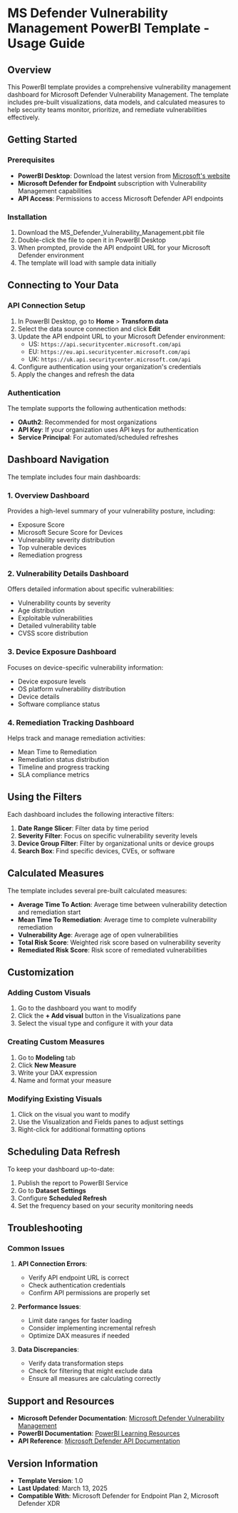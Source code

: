 # MS Defender Vulnerability Management PowerBI Template - Usage Guide

## Overview

This PowerBI template provides a comprehensive vulnerability management dashboard for Microsoft Defender Vulnerability Management. The template includes pre-built visualizations, data models, and calculated measures to help security teams monitor, prioritize, and remediate vulnerabilities effectively.

## Getting Started

### Prerequisites

- **PowerBI Desktop**: Download the latest version from [Microsoft's website](https://powerbi.microsoft.com/desktop/)
- **Microsoft Defender for Endpoint** subscription with Vulnerability Management capabilities
- **API Access**: Permissions to access Microsoft Defender API endpoints

### Installation

1. Download the MS_Defender_Vulnerability_Management.pbit file
2. Double-click the file to open it in PowerBI Desktop
3. When prompted, provide the API endpoint URL for your Microsoft Defender environment
4. The template will load with sample data initially

## Connecting to Your Data

### API Connection Setup

1. In PowerBI Desktop, go to **Home** > **Transform data**
2. Select the data source connection and click **Edit**
3. Update the API endpoint URL to your Microsoft Defender environment:
   - US: `https://api.securitycenter.microsoft.com/api`
   - EU: `https://eu.api.securitycenter.microsoft.com/api`
   - UK: `https://uk.api.securitycenter.microsoft.com/api`
4. Configure authentication using your organization's credentials
5. Apply the changes and refresh the data

### Authentication

The template supports the following authentication methods:

- **OAuth2**: Recommended for most organizations
- **API Key**: If your organization uses API keys for authentication
- **Service Principal**: For automated/scheduled refreshes

## Dashboard Navigation

The template includes four main dashboards:

### 1. Overview Dashboard

Provides a high-level summary of your vulnerability posture, including:
- Exposure Score
- Microsoft Secure Score for Devices
- Vulnerability severity distribution
- Top vulnerable devices
- Remediation progress

### 2. Vulnerability Details Dashboard

Offers detailed information about specific vulnerabilities:
- Vulnerability counts by severity
- Age distribution
- Exploitable vulnerabilities
- Detailed vulnerability table
- CVSS score distribution

### 3. Device Exposure Dashboard

Focuses on device-specific vulnerability information:
- Device exposure levels
- OS platform vulnerability distribution
- Device details
- Software compliance status

### 4. Remediation Tracking Dashboard

Helps track and manage remediation activities:
- Mean Time to Remediation
- Remediation status distribution
- Timeline and progress tracking
- SLA compliance metrics

## Using the Filters

Each dashboard includes the following interactive filters:

1. **Date Range Slicer**: Filter data by time period
2. **Severity Filter**: Focus on specific vulnerability severity levels
3. **Device Group Filter**: Filter by organizational units or device groups
4. **Search Box**: Find specific devices, CVEs, or software

## Calculated Measures

The template includes several pre-built calculated measures:

- **Average Time To Action**: Average time between vulnerability detection and remediation start
- **Mean Time To Remediation**: Average time to complete vulnerability remediation
- **Vulnerability Age**: Average age of open vulnerabilities
- **Total Risk Score**: Weighted risk score based on vulnerability severity
- **Remediated Risk Score**: Risk score of remediated vulnerabilities

## Customization

### Adding Custom Visuals

1. Go to the dashboard you want to modify
2. Click the **+ Add visual** button in the Visualizations pane
3. Select the visual type and configure it with your data

### Creating Custom Measures

1. Go to **Modeling** tab
2. Click **New Measure**
3. Write your DAX expression
4. Name and format your measure

### Modifying Existing Visuals

1. Click on the visual you want to modify
2. Use the Visualization and Fields panes to adjust settings
3. Right-click for additional formatting options

## Scheduling Data Refresh

To keep your dashboard up-to-date:

1. Publish the report to PowerBI Service
2. Go to **Dataset Settings**
3. Configure **Scheduled Refresh**
4. Set the frequency based on your security monitoring needs

## Troubleshooting

### Common Issues

1. **API Connection Errors**:
   - Verify API endpoint URL is correct
   - Check authentication credentials
   - Confirm API permissions are properly set

2. **Performance Issues**:
   - Limit date ranges for faster loading
   - Consider implementing incremental refresh
   - Optimize DAX measures if needed

3. **Data Discrepancies**:
   - Verify data transformation steps
   - Check for filtering that might exclude data
   - Ensure all measures are calculating correctly

## Support and Resources

- **Microsoft Defender Documentation**: [Microsoft Defender Vulnerability Management](https://learn.microsoft.com/en-us/defender-vulnerability-management/)
- **PowerBI Documentation**: [PowerBI Learning Resources](https://learn.microsoft.com/en-us/power-bi/)
- **API Reference**: [Microsoft Defender API Documentation](https://learn.microsoft.com/en-us/defender-endpoint/api/get-all-vulnerabilities)

## Version Information

- **Template Version**: 1.0
- **Last Updated**: March 13, 2025
- **Compatible With**: Microsoft Defender for Endpoint Plan 2, Microsoft Defender XDR
